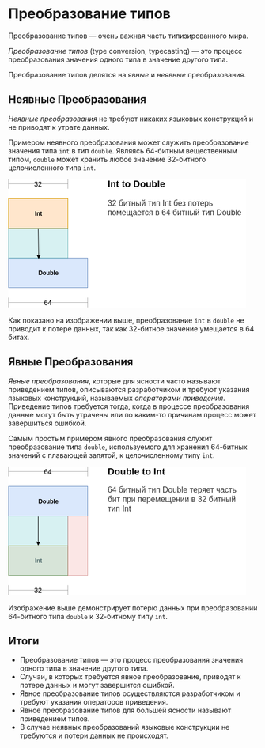 # Преобразование типов

Преобразование типов — очень важная часть типизированного мира.

*Преобразование типов* (type conversion, typecasting) — это процесс преобразования значения одного типа в значение другого типа.

Преобразование типов делятся на *явные* и *неявные* преобразования.


## Неявные Преобразования

*Неявные преобразования* не требуют никаких языковых конструкций и не приводят к утрате данных.

Примером неявного преобразования может служить преобразование значения типа `int` в тип `double`. Являясь 64-битным вещественным типом, `double` может хранить любое значение 32-битного целочисленного типа `int`.

![](type-conversion-int-to-double.png)

Как показано на изображении выше, преобразование `int` в `double` не приводит к потере данных, так как 32-битное значение умещается в 64 битах.


## Явные Преобразования

*Явные преобразования*, которые для ясности часто называют приведением типов, описываются разработчиком и требуют указания языковых конструкций, называемых *операторами приведения*. Приведение типов требуется тогда, когда в процессе преобразования данные могут быть утрачены или по каким-то причинам процесс может завершиться ошибкой.

Самым простым примером явного преобразования служит преобразование типа `double`, используемого для хранения 64-битных значений с плавающей запятой, к целочисленному типу `int`.

![](type-conversion-double-to-int.png)

Изображение выше демонстрирует потерю данных при преобразовании 64-битного типа `double` к 32-битному типу `int`.


## Итоги

- Преобразование типов — это процесс преобразования значения одного типа в значение другого типа.
- Случаи, в которых требуется явное преобразование, приводят к потере данных и могут завершится ошибкой. 
- Явное преобразование типов осуществляются разработчиком и требуют указания операторов приведения.
- Явное преобразование типов для большей ясности называют приведением типов.
- В случае неявных преобразований языковые конструкции не требуются и потери данных не происходят.
